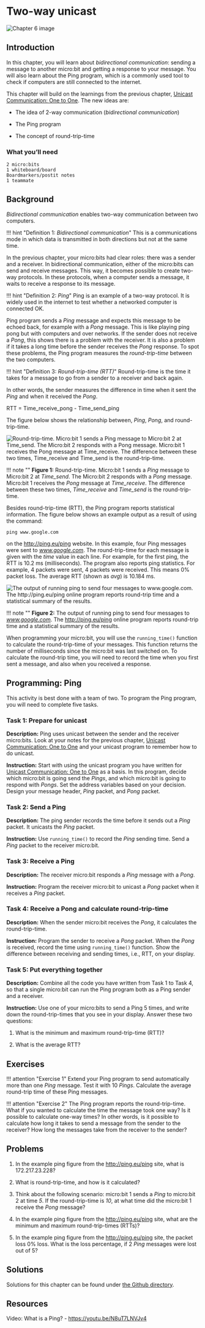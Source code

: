 Two-way unicast
===============

![Chapter 6 image](chapter6.png)

Introduction
------------

In this chapter, you will learn about *bidirectional communication*:
sending a message to another micro:bit and getting a response to
your message. You will also learn about the Ping program, which is a
commonly used tool to check if computers are still connected to the
internet.

This chapter will build on the learnings from the previous chapter,
[Unicast Communication: One to One](../unicast/unicast.md). The new ideas are:

- The idea of 2-way communication (*bidirectional communication*)

- The Ping program

- The concept of round-trip-time

### What you’ll need

    2 micro:bits
    1 whiteboard/board
    Boardmarkers/postit notes
    1 teammate

Background
----------

*Bidirectional communication* enables two-way communication between two
computers.

!!! hint "Definition 1: _Bidirectional communication_"
	This is a communications mode in which
	data is transmitted in both directions but not at the same time.

In the previous chapter, your micro:bits had clear roles: there was a
sender and a receiver. In bidirectional communication, either of the
micro:bits can send and receive messages. This way, it becomes possible
to create two-way protocols. In these protocols, when a computer sends a
message, it waits to receive a response to its message.

!!! hint "Definition 2: _Ping_"
	Ping is an example of a two-way protocol. It is widely used in
	the internet to test whether a networked computer is connected OK.

Ping program sends a *Ping* message and
expects this message to be echoed back, for example with a *Pong*
message. This is like playing ping pong but with computers and over
networks. If the sender does not receive a *Pong*, this
shows there is a problem with the receiver.
It is also a problem if it
takes a long time before the sender receives the *Pong* response.
To spot these problems, the Ping program measures the *round-trip-time* between the two
computers.

!!! hint "Definition 3: _Round-trip-time (RTT)_"
	Round-trip-time is the time it takes for a
	message to go from a sender to a receiver and back again.

In other words, the sender measures the difference in time when it sent
the *Ping* and when it received the *Pong*.  

RTT = Time\_receive\_pong - Time\_send\_ping  

The figure below shows the relationship between,
*Ping*, *Pong*, and round-trip-time.

![Round-trip-time. Micro:bit 1 sends a *Ping* message to Micro:bit 2 at *Time\_send*. The Micro:bit 2 responds with a *Pong* message. Micro:bit 1 receives the *Pong* message at *Time\_receive*. The difference between these two times, *Time\_receive* and *Time\_send* is the round-trip-time.](Ping-rtt.png)

!!! note ""
	**Figure 1:** Round-trip-time. Micro:bit 1 sends a *Ping* message to 
	Micro:bit 2 at *Time\_send*. The Micro:bit 2 responds with a *Pong* message. 
	Micro:bit 1 receives the *Pong* message at *Time\_receive*. The difference 
	between these two times, *Time\_receive* and *Time\_send* is the round-trip-time.

Besides round-trip-time (RTT), the Ping program reports statistical
information. The figure below shows an example output as a result of
using the command:

    ping www.google.com

on the <http://ping.eu/ping> website. In this example, four Ping messages were sent to *www.google.com*.
The round-trip-time for each message is given with the *time* value in
each line. For example, for the first ping, the RTT is 10.2 ms
(milliseconds). The program also reports ping statistics. For example, 4
packets were sent, 4 packets were received. This means 0% packet loss.
The average RTT (shown as *avg*) is 10.184 ms.

![The output of running ping to send four messages to *www.google.com*. The <http://ping.eu/ping> online program reports round-trip time and a statistical summary of the results.](PingGoogle.png)

!!! note ""
	**Figure 2:** The output of running ping to send four messages to *www.google.com*.
	The <http://ping.eu/ping> online program reports round-trip time and a
	statistical summary of the results.

When programming your micro:bit, you
will use the `running_time()` function to calculate the round-trip-time of your messages. This function returns the number of milliseconds since the micro:bit was last switched on. To calculate the round-trip time, you will need to record the time
when you first sent a message, and also when you received a response.

Programming: Ping
-----------------

This activity is best done with a team of two. To program the Ping program, you will need to complete five tasks.

### Task 1: Prepare for unicast

**Description:** Ping uses unicast between the sender and the receiver
micro:bits. Look at your notes for the previous chapter, [Unicast Communication: One to One](../unicast/unicast.md)  and your
unicast program to remember how to do unicast.

**Instruction:** Start with using the unicast program you have written for
[Unicast Communication: One to One](../unicast/unicast.md) as a basis. In this program, decide which
micro:bit is going send the *Pings*, and which micro:bit is going to
respond with *Pongs*. Set the address variables based on your decision.
Design your message header, *Ping* packet, and *Pong* packet.

### Task 2: Send a Ping

**Description:** The ping sender records the time before it sends out a
*Ping* packet. It unicasts the *Ping* packet.

**Instruction:** Use `running_time()` to record the *Ping* sending time.
Send a *Ping* packet to the receiver micro:bit.

### Task 3: Receive a Ping

**Description:** The receiver micro:bit responds a *Ping* message with a
*Pong*.

**Instruction:** Program the receiver micro:bit to unicast a *Pong*
packet when it receives a *Ping* packet.

### Task 4: Receive a Pong and calculate round-trip-time

**Description:** When the sender micro:bit receives the *Pong*, it
calculates the round-trip-time.

**Instruction:** Program the sender to
receive a *Pong* packet. When the *Pong* is received, record the time
using `running_time()` function. Show the difference between receiving
and sending times, i.e., RTT, on your display.

### Task 5: Put everything together
**Description:** Combine all the code you have written from Task 1 to Task 4, so that a single micro:bit can run the Ping program both as a Ping sender and a receiver.

**Instruction:** Use one of your micro:bits to send a Ping 5 times, and write down the round-trip-times that you see in your display. Answer these two
questions:

1. What is the minimum and maximum round-trip-time (RTT)?

2. What is the average RTT?

Exercises
---------

!!! attention "Exercise 1"
	Extend your Ping program to send automatically more than one *Ping* message.
	Test it with 10 *Pings*. Calculate the average round-trip time of these Ping messages.

!!! attention "Exercise 2"
	The Ping program reports the round-trip-time. What if you wanted to calculate
	the time the message took one way? Is it possible to calculate one-way times?
	In other words, is it possible to calculate how long it takes to send a message
	from the sender to the receiver? How long the messages take from the receiver to the sender?

Problems
--------

1. In the example ping figure from the <http://ping.eu/ping> site, what is 172.217.23.228?

2. What is round-trip-time, and how is it calculated?

3. Think about the following scenario: micro:bit 1 sends a *Ping* to micro:bit 2 at time *5*. If the round-trip-time is *10*, at what time did the micro:bit 1 receive the *Pong* message?

4. In the example ping figure from the <http://ping.eu/ping> site, what are the minimum and maximum round-trip-times (RTTs)?

5. In the example ping figure from the <http://ping.eu/ping> site, the packet loss 0% loss. What is the loss percentage, if 2 *Ping* messages were lost out of 5?

Solutions
---------

Solutions for this chapter can be found under [the Github directory](/code).

Resources
---------

Video: What is a Ping? - <https://youtu.be/N8uT7LNVJv4>
